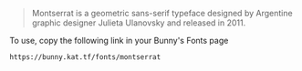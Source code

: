 > Montserrat is a geometric sans-serif typeface designed by Argentine graphic designer Julieta Ulanovsky and released in 2011.

To use, copy the following link in your Bunny's Fonts page
```html
https://bunny.kat.tf/fonts/montserrat
```
